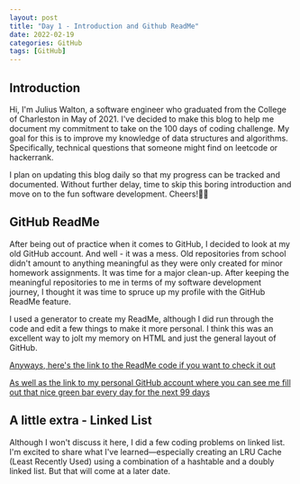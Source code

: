 ```yaml
---
layout: post
title: "Day 1 - Introduction and Github ReadMe"
date: 2022-02-19
categories: GitHub
tags: [GitHub]
---
```


## Introduction

Hi, I'm Julius Walton, a software engineer who graduated from the College of Charleston in May of 2021. I've decided to make this blog to help me document my commitment to take on the 100 days of coding challenge. My goal for this is to improve my knowledge of data structures and algorithms. Specifically, technical questions that someone might find on leetcode or hackerrank.

I plan on updating this blog daily so that my progress can be tracked and documented. Without further delay, time to skip this boring introduction and move on to the fun software development. Cheers!🎉🎉

## GitHub ReadMe

After being out of practice when it comes to GitHub, I decided to look at my old GitHub account. And well - it was a mess. Old repositories from school didn't amount to anything meaningful as they were only created for minor homework assignments. It was time for a major clean-up. After keeping the meaningful repositories to me in terms of my software development journey, I thought it was time to spruce up my profile with the GitHub ReadMe feature.

I used a generator to create my ReadMe, although I did run through the code and edit a few things to make it more personal. I think this was an excellent way to jolt my memory on HTML and just the general layout of GitHub.

[Anyways, here's the link to the ReadMe code if you want to check it out](https://github.com/juliuswalton/juliuswalton/edit/main/README.md)

[As well as the link to my personal GitHub account where you can see me fill out that nice green bar every day for the next 99 days](https://github.com/juliuswalton)

## A little extra - Linked List

Although I won't discuss it here, I did a few coding problems on linked list. I'm excited to share what I've learned—especially creating an LRU Cache (Least Recently Used) using a combination of a hashtable and a doubly linked list. But that will come at a later date.
